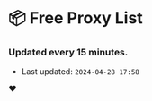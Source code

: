 # :package: Free Proxy List
### Updated every 15 minutes.

- Last updated: `2024-04-28 17:58`

:heart:
